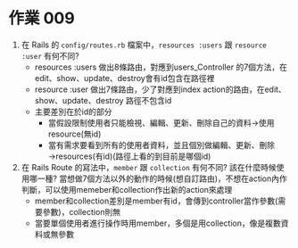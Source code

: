 # 作業 009
1. 在 Rails 的 `config/routes.rb` 檔案中，`resources :users` 跟 `resource :user` 有何不同?
    * resources :users 做出8條路由，對應到users_Controller 的7個方法，在edit、show、update、destroy會有id包含在路徑裡
    * resource :user 做出7條路由，少了對應到index action的路由，在edit、show、update、destroy 路徑不包含id
    * 主要差別在於id的部分
        * 當假設限制使用者只能檢視、編輯、更新、刪除自己的資料→使用resource(無id)
        * 當有需求要看到所有的使用者資料，並且個別做編輯、更新、刪除→resources(有id)(路徑上看的到目前是哪個id)
2. 在 Rails Route 的寫法中，`member` 跟 `collection` 有何不同? 該在什麼時候使用哪一種?
    當想做7個方法以外的動作的時候(想自訂路由)，不想在action內作判斷，可以使用memeber和collection作出新的action來處理
    * member和collection差別是member有id，會傳到controller當作參數(需要參數)，collection則無
    * 當要單個使用者進行操作時用member，多個是用collection，像是複數資料或無參數
    
